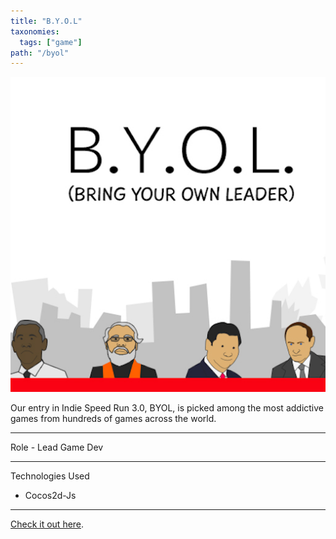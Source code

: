 ```yaml
---
title: "B.Y.O.L"
taxonomies:
  tags: ["game"]
path: "/byol"
---
```


![image](/images/byol.jpg)

Our entry in Indie Speed Run 3.0, BYOL, is picked among the most addictive games from hundreds of games across the world.

---
Role - Lead Game Dev

---

Technologies Used

- Cocos2d-Js

---

[Check it out here](http://supersikegames.com/byol/).
